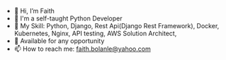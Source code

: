 - 👋 Hi, I’m Faith
- 👀 I'm a self-taught Python Developer
- 🌱 My Skill: Python, Django, Rest Api(Django Rest Framework), Docker, Kubernetes, Nginx, API testing, AWS Solution Architect, 
- 💞️ Available for any opportunity 
- 📫 How to reach me: faith.bolanle@yahoo.com 

<!---
Timiemmy/Timiemmy is a ✨ special ✨ repository because its `README.md` (this file) appears on your GitHub profile.
You can click the Preview link to take a look at your changes.
--->
